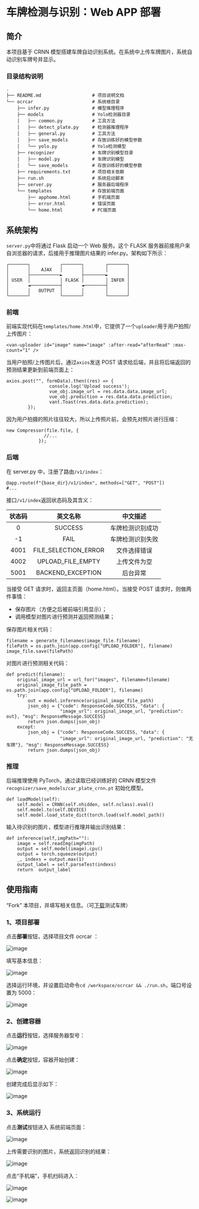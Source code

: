 # 车牌检测与识别：Web APP 部署

## 简介

本项目基于 CRNN 模型搭建车牌自动识别系统。在系统中上传车牌图片，系统自动识别车牌号并显示。

### 目录结构说明

```
.
├── README.md                   # 项目说明文档
└── ocrcar                      # 系统根目录
    ├── infer.py                # 模型推理程序
    ├── models                  # Yolo检测器目录
    │   ├── common.py           # 工具方法
    │   ├── detect_plate.py     # 检测器推理程序
    │   ├── general.py          # 工具方法
    │   ├── save_models         # 存放训练好的模型参数
    │   └── yolo.py             # Yolo检测模型
    ├── recognizer              # 车牌识别模型目录
    │   ├── model.py            # 车牌识别模型
    │   └── save_models         # 存放训练好的模型参数
    ├── requirements.txt        # 项目相关依赖
    ├── run.sh                  # 系统启动脚本
    ├── server.py               # 服务器后端程序
    └── templates               # 存放前端页面
        ├── apphome.html        # 手机端页面
        ├── error.html          # 错误页面
        └── home.html           # PC端页面
```

## 系统架构

`server.py`中将通过 Flask 启动一个 Web 服务。这个 FLASK 服务器前接用户来自浏览器的请求，后接用于推理图片结果的 infer.py。架构如下所示：

```
┌───────┐           ┌───────┐        ┌───────┐
│       │    AJAX   │       │        │       │
│       ├───────────►       ├────────►       │
│ USER  │           │ FLASK │        │ INFER │
│       ◄───────────┤       ◄────────┤       │
│       │   OUTPUT  │       │        │       │
└───────┘           └───────┘        └───────┘
```

### 前端

前端实现代码在`templates/home.html`中，它提供了一个`uploader`用于用户拍照/上传图片：

```
<van-uploader id="image" name="image" :after-read="afterRead" :max-count="1" />
```

当用户拍照/上传图片后，通过`axios`发送 POST 请求给后端，并且将后端返回的预测结果更新到前端页面上：

```
axios.post("", formData).then((res) => {
                console.log('Upload success');
                vue_obj.image_url = res.data.data.image_url;
                vue_obj.prediction = res.data.data.prediction;
                vant.Toast(res.data.data.prediction);
        });
```

因为用户拍摄的照片往往较大，所以上传照片前，会预先对照片进行压缩：

```
new Compressor(file.file, {
              //...
            });
```

### 后端

在 server.py 中，注册了路由`/v1/index`：

```
@app.route(f"{base_dir}/v1/index", methods=["GET", "POST"])
#...
```

接口`/v1/index`返回状态码及其含义：

| 状态码 |       英文名称       |     中文描述     |
| :----: | :------------------: | :--------------: |
|   0    |       SUCCESS        | 车牌检测识别成功 |
|   -1   |         FAIL         | 车牌检测识别失败 |
|  4001  | FILE_SELECTION_ERROR |   文件选择错误   |
|  4002  |  UPLOAD_FILE_EMPTY   |   上传文件为空   |
|  5001  |  BACKEND_EXCEPTION   |     后台异常     |

当接受 GET 请求时，返回主页面（home.html）。当接受 POST 请求时，则做两件事情：

- 保存图片（方便之后被前端引用显示）；
- 调用模型对图片进行预测并返回预测结果；

保存图片相关代码：

```
filename = generate_filenames(image_file.filename)
filePath = os.path.join(app.config["UPLOAD_FOLDER"], filename)
image_file.save(filePath)
```

对图片进行预测相关代码：

```
def predict(filename):
    original_image_url = url_for("images", filename=filename)
    original_image_file_path = os.path.join(app.config["UPLOAD_FOLDER"], filename)
    try:
        out = model.inference(original_image_file_path)
        json_obj = {"code": ResponseCode.SUCCESS, "data": {
                    "image_url": original_image_url, "prediction": out}, "msg": ResponseMessage.SUCCESS}
        return json.dumps(json_obj)
    except:
        json_obj = {"code": ResponseCode.SUCCESS, "data": {
                    "image_url": original_image_url, "prediction": "无车牌"}, "msg": ResponseMessage.SUCCESS}
        return json.dumps(json_obj)
```

### 推理

后端推理使用 PyTorch，通过读取已经训练好的 CRNN 模型文件 `recognizer/save_models/car_plate_crnn.pt` 初始化模型。

```
def loadModel(self):
    self.model = CRNN(self.nhidden, self.nclass).eval()
    self.model.to(self.DEVICE)
    self.model.load_state_dict(torch.load(self.model_path))
```

输入待识别的图片，模型进行推理并输出识别结果：

```
def inference(self,imgPath=""):
    image = self.readImg(imgPath)
    output = self.model(image).cpu()
    output = torch.squeeze(output)
    _, indexs = output.max(1)
    output_label = self.parseTest(indexs)
    return  output_label
```

## 使用指南

“Fork” 本项目，并填写相关信息。（可[下载](https://oneflow-public.oss-cn-beijing.aliyuncs.com/OneCloud/img/20220117-leitao-ocr_car/%E8%B5%A3ZDB16Q.jpg)测试车牌）

### 1、项目部署

点击**部署**按钮，选择项目文件 ocrcar ：

![image](https://oneflow-public.oss-cn-beijing.aliyuncs.com/OneCloud/img/20220117-leitao-ocr_car/deploy1.png)

填写基本信息：

![image](https://oneflow-public.oss-cn-beijing.aliyuncs.com/OneCloud/img/20220117-leitao-ocr_car/deploy2.png)

选择运行环境，并设置启动命令`cd /workspace/ocrcar && ./run.sh`，端口号设置为 5000：

![image](https://oneflow-public.oss-cn-beijing.aliyuncs.com/OneCloud/img/20220117-leitao-ocr_car/deploy3.png)

### 2、创建容器

点击**运行**按钮，选择服务器型号：

![image](https://oneflow-public.oss-cn-beijing.aliyuncs.com/OneCloud/img/20220117-leitao-ocr_car/run1.png)

点击**确定**按钮，容器开始创建：

![image](https://oneflow-public.oss-cn-beijing.aliyuncs.com/OneCloud/img/20220117-leitao-ocr_car/create.png)

创建完成后显示如下：

![image](https://oneflow-public.oss-cn-beijing.aliyuncs.com/OneCloud/img/20220117-leitao-ocr_car/show.png)

### 3、系统运行

点击**测试**按钮进入 系统前端页面：

![image](https://oneflow-public.oss-cn-beijing.aliyuncs.com/OneCloud/img/20220117-leitao-ocr_car/web1.png)

上传需要识别的图片，系统返回识别的结果：

![image](https://oneflow-public.oss-cn-beijing.aliyuncs.com/OneCloud/img/20220117-leitao-ocr_car/web2.png)

点击“手机端”，手机扫码进入：

![image](https://oneflow-public.oss-cn-beijing.aliyuncs.com/OneCloud/img/20220218-leitao-voiceclone/app.png)

![image](https://oneflow-public.oss-cn-beijing.aliyuncs.com/OneCloud/img/20220117-leitao-ocr_car/res.png)

